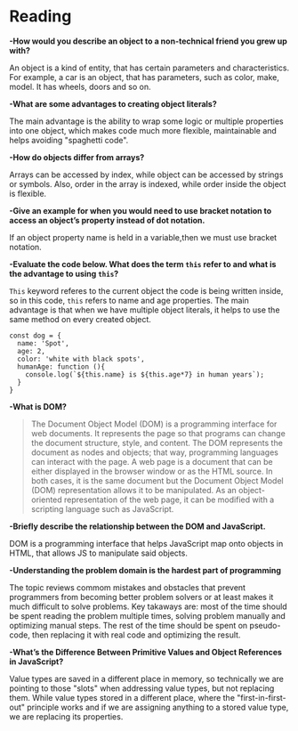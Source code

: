 # Reading

**-How would you describe an object to a non-technical friend you grew up with?**

An object is a kind of entity, that has certain parameters and characteristics. For example, a car is an object, that has parameters, such as color, make, model. It has wheels, doors and so on. 

**-What are some advantages to creating object literals?**

The main advantage is the ability to wrap some logic or multiple properties into one object, which makes code much more flexible, maintainable and helps avoiding "spaghetti code".


**-How do objects differ from arrays?**

Arrays can be accessed by index, while object can be accessed by strings or symbols. Also, order in the array is indexed, while order inside the object is flexible.

**-Give an example for when you would need to use bracket notation to access an object’s property instead of dot notation.**

If an object property name is held in a variable,then we must use bracket notation.


**-Evaluate the code below. What does the term `this` refer to and what is the advantage to using `this`?**

`This` keyword referes to the current object the code is being written inside, so in this code, `this` refers to name and age properties. 
The main advantage is that when we have multiple object literals, it helps to use the same method on every created object.


```
const dog = {
  name: 'Spot',
  age: 2,
  color: 'white with black spots',
  humanAge: function (){
    console.log(`${this.name} is ${this.age*7} in human years`);
  }
}
```
**-What is DOM?**

>The Document Object Model (DOM) is a programming interface for web documents. It represents the page so that programs can change the document structure, style, and content. The DOM represents the document as nodes and objects; that way, programming languages can interact with the page. A web page is a document that can be either displayed in the browser window or as the HTML source. In both cases, it is the same document but the Document Object Model (DOM) representation allows it to be manipulated. As an object-oriented representation of the web page, it can be modified with a scripting language such as JavaScript.

**-Briefly describe the relationship between the DOM and JavaScript.**

DOM is a programming interface that helps JavaScript map onto objects in HTML, that allows JS to manipulate said objects.

**-Understanding the problem domain is the hardest part of programming**

The topic reviews commom mistakes and obstacles that prevent programmers from becoming better problem solvers or at least makes it much difficult to solve problems.
Key takaways are: most of the time should be spent reading the problem multiple times, solving problem manually and optimizing manual steps. The rest of the time should be spent on pseudo-code, then replacing it with real code and optimizing the result.

**-What’s the Difference Between Primitive Values and Object References in JavaScript?**

Value types are saved in a different place in memory, so technically we are pointing to those "slots" when addressing value types, but not replacing them. While value types stored in a different place, where the "first-in-first-out" principle works and if we are assigning anything to a stored value type, we are replacing its properties.  
